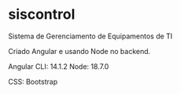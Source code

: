 # siscontrol
Sistema de Gerenciamento de Equipamentos de TI

Criado Angular e usando Node no backend.

Angular CLI: 14.1.2
Node: 18.7.0

CSS: Bootstrap
